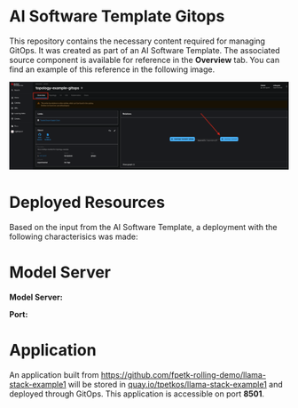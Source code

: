 # AI Software Template Gitops

This repository contains the necessary content required for managing GitOps. It was created as part of an AI Software Template. The associated source component is available for reference in the **Overview** tab. You can find an example of this reference in the following image.

![Overview Tab](./images/overview-dependency.png)

# Deployed Resources
Based on the input from the AI Software Template, a deployment with the following characterisics was made:

# Model Server
**Model Server:** []( )

**Port:** 

# Application
An application built from https://github.com/fpetk-rolling-demo/llama-stack-example1 will be stored in [quay.io/tpetkos/llama-stack-example1](https://quay.io/tpetkos/llama-stack-example1) and deployed through GitOps. This application is accessible on port **8501**.